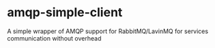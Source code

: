 # amqp-simple-client
A simple wrapper of AMQP support for RabbitMQ/LavinMQ for services communication without overhead
